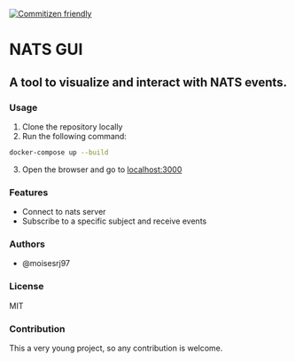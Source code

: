 [![Commitizen friendly](https://img.shields.io/badge/commitizen-friendly-brightgreen.svg)](http://commitizen.github.io/cz-cli/)

# NATS GUI

## A tool to visualize and interact with NATS events.

### Usage

1. Clone the repository locally
2. Run the following command:

```bash
docker-compose up --build
```

3. Open the browser and go to [localhost:3000](http://localhost:3000)

### Features

- Connect to nats server
- Subscribe to a specific subject and receive events

### Authors

- @moisesrj97

### License

MIT

### Contribution

This a very young project, so any contribution is welcome.
